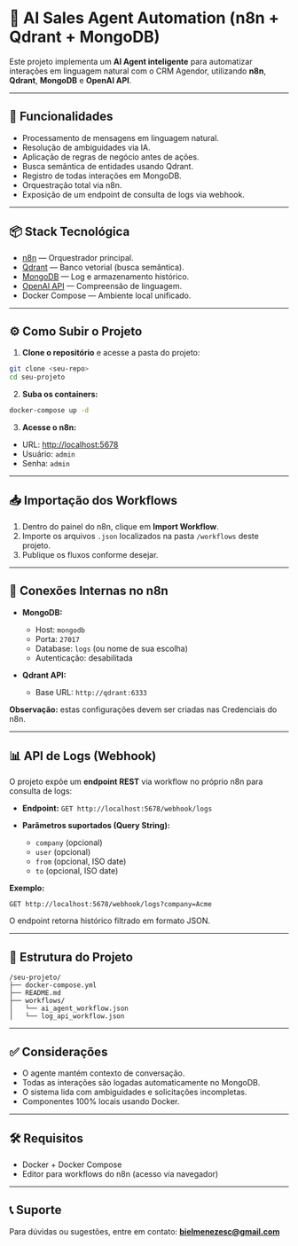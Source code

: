 # 🤖 AI Sales Agent Automation (n8n + Qdrant + MongoDB)

Este projeto implementa um **AI Agent inteligente** para automatizar interações em linguagem natural com o CRM Agendor, utilizando **n8n**, **Qdrant**, **MongoDB** e **OpenAI API**.

---

## 🚀 Funcionalidades

- Processamento de mensagens em linguagem natural.
- Resolução de ambiguidades via IA.
- Aplicação de regras de negócio antes de ações.
- Busca semântica de entidades usando Qdrant.
- Registro de todas interações em MongoDB.
- Orquestração total via n8n.
- Exposição de um endpoint de consulta de logs via webhook.

---

## 📦 Stack Tecnológica

- [n8n](https://n8n.io/) — Orquestrador principal.
- [Qdrant](https://qdrant.tech/) — Banco vetorial (busca semântica).
- [MongoDB](https://www.mongodb.com/) — Log e armazenamento histórico.
- [OpenAI API](https://platform.openai.com/) — Compreensão de linguagem.
- Docker Compose — Ambiente local unificado.

---

## ⚙️ Como Subir o Projeto

1. **Clone o repositório** e acesse a pasta do projeto:

```bash
git clone <seu-repo>
cd seu-projeto
```

2. **Suba os containers:**

```bash
docker-compose up -d
```

3. **Acesse o n8n:**

- URL: [http://localhost:5678](http://localhost:5678)
- Usuário: `admin`
- Senha: `admin`

---

## 📥 Importação dos Workflows

1. Dentro do painel do n8n, clique em **Import Workflow**.
2. Importe os arquivos `.json` localizados na pasta `/workflows` deste projeto.
3. Publique os fluxos conforme desejar.

---

## 🔗 Conexões Internas no n8n

- **MongoDB:**

  - Host: `mongodb`
  - Porta: `27017`
  - Database: `logs` (ou nome de sua escolha)
  - Autenticação: desabilitada

- **Qdrant API:**

  - Base URL: `http://qdrant:6333`

**Observação:** estas configurações devem ser criadas nas Credenciais do n8n.

---

## 📊 API de Logs (Webhook)

O projeto expõe um **endpoint REST** via workflow no próprio n8n para consulta de logs:

- **Endpoint:**
  `GET http://localhost:5678/webhook/logs`

- **Parâmetros suportados (Query String):**

  - `company` (opcional)
  - `user` (opcional)
  - `from` (opcional, ISO date)
  - `to` (opcional, ISO date)

**Exemplo:**

```
GET http://localhost:5678/webhook/logs?company=Acme
```

O endpoint retorna histórico filtrado em formato JSON.

---

## 📁 Estrutura do Projeto

```
/seu-projeto/
├── docker-compose.yml
├── README.md
├── workflows/
│   └── ai_agent_workflow.json
│   └── log_api_workflow.json
```

---

## ✅ Considerações

- O agente mantém contexto de conversação.
- Todas as interações são logadas automaticamente no MongoDB.
- O sistema lida com ambiguidades e solicitações incompletas.
- Componentes 100% locais usando Docker.

---

## 🛠️ Requisitos

- Docker + Docker Compose
- Editor para workflows do n8n (acesso via navegador)

---

## 📞 Suporte

Para dúvidas ou sugestões, entre em contato:
**[bielmenezesc@gmail.com](mailto:bielmenezesc@gmail.com)**
